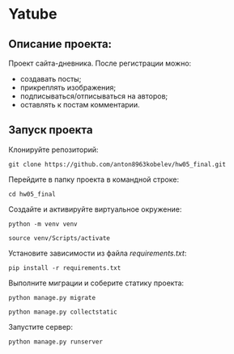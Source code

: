 # Yatube

## Описание проекта:
Проект сайта-дневника. После регистрации можно:
- создавать посты;
- прикреплять изображения;
- подписываться/отписываться на авторов; 
- оставлять к постам комментарии.

## Запуск проекта

Клонируйте репозиторий: 
 
``` 
git clone https://github.com/anton8963kobelev/hw05_final.git
``` 

Перейдите в папку проекта в командной строке:

``` 
cd hw05_final
``` 

Создайте и активируйте виртуальное окружение:

``` 
python -m venv venv
``` 
``` 
source venv/Scripts/activate
``` 

Установите зависимости из файла *requirements.txt*: 
 
``` 
pip install -r requirements.txt
``` 


Выполните миграции и соберите статику проекта: 
 
``` 
python manage.py migrate
``` 
``` 
python manage.py collectstatic
``` 

Запустите сервер:
``` 
python manage.py runserver
``` 
